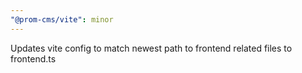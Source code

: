 ```yaml
---
"@prom-cms/vite": minor
---
```


Updates vite config to match newest path to frontend related files to frontend.ts
